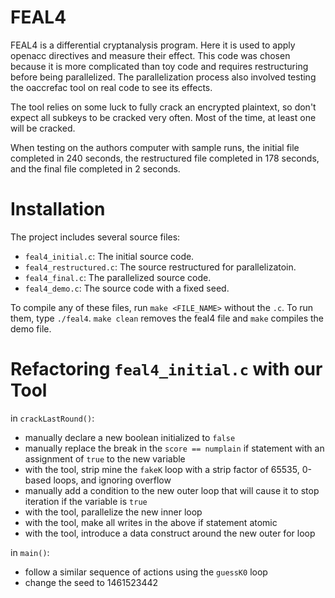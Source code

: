 # FEAL4

FEAL4 is a differential cryptanalysis program. Here it is used to apply
openacc directives and measure their effect. This code was chosen because
it is more complicated than toy code and requires restructuring before
being parallelized. The parallelization process also involved testing the
oaccrefac tool on real code to see its effects.

The tool relies on some luck to fully crack an encrypted plaintext, so don't
expect all subkeys to be cracked very often. Most of the time, at least one
will be cracked.

When testing on the authors computer with sample runs, the initial file completed
in 240 seconds, the restructured file completed in 178 seconds, and the final file
completed in 2 seconds.

# Installation

The project includes several source files:
- `feal4_initial.c`: The initial source code.
- `feal4_restructured.c`: The source restructured for parallelizatoin.
- `feal4_final.c`: The parallelized source code.
- `feal4_demo.c`: The source code with a fixed seed.

To compile any of these files, run `make <FILE_NAME>` without the `.c`.
To run them, type `./feal4`. `make clean` removes the feal4 file and `make`
compiles the demo file.


# Refactoring `feal4_initial.c` with our Tool

in `crackLastRound()`:  
	
- manually declare a new boolean initialized to `false`  
- manually replace the break in the `score == numplain` if statement with an assignment of `true` to the new variable  
- with the tool, strip mine the `fakeK` loop with a strip factor of 65535, 0-based loops, and ignoring overflow  
- manually add a condition to the new outer loop that will cause it to stop iteration if the variable is `true`  
- with the tool, parallelize the new inner loop  
- with the tool, make all writes in the above if statement atomic  
- with the tool, introduce a data construct around the new outer for loop  

in `main()`:  
	
- follow a similar sequence of actions using the `guessK0` loop
- change the seed to 1461523442  


